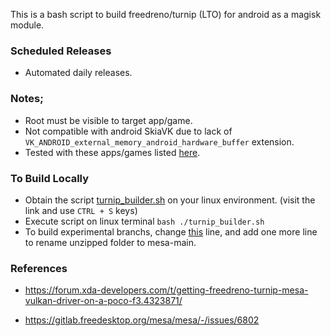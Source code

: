 This is a bash script to build freedreno/turnip (LTO) for android as a magisk module.

### Scheduled Releases
- Automated daily releases.

### Notes;
- Root must be visible to target app/game.
- Not compatible with android SkiaVK due to lack of ```VK_ANDROID_external_memory_android_hardware_buffer``` extension.
- Tested with these apps/games listed [here](list.md).

### To Build Locally
- Obtain the script [turnip_builder.sh](https://raw.githubusercontent.com/ilhan-athn7/freedreno_turnip-CI/main/turnip_builder.sh) on your linux environment. (visit the link and use ```CTRL + S``` keys)
- Execute script on linux terminal ```bash ./turnip_builder.sh```
- To build experimental branchs, change [this](https://github.com/ilhan-athn7/freedreno_turnip-CI/blob/c704685653879114860ce4cae9629a2511c6eeea/turnip_builder.sh#L50) line, and add one more line to rename unzipped folder to mesa-main.

### References

- https://forum.xda-developers.com/t/getting-freedreno-turnip-mesa-vulkan-driver-on-a-poco-f3.4323871/

- https://gitlab.freedesktop.org/mesa/mesa/-/issues/6802
